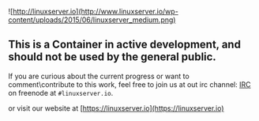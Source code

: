![http://linuxserver.io](http://www.linuxserver.io/wp-content/uploads/2015/06/linuxserver_medium.png)

## This is a Container in active development, and should not be used by the general public.
If you are curious about the current progress or want to comment\contribute to this work, feel free to join us at out irc channel:
[IRC](https://www.linuxserver.io/index.php/irc/) on freenode at `#linuxserver.io`.

or visit our website at [https://linuxserver.io](https://linuxserver.io)



